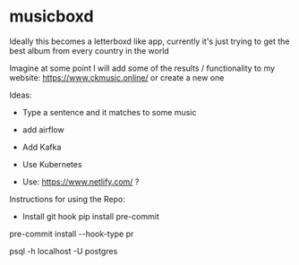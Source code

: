 # musicboxd

Ideally this becomes a letterboxd like app, currently it's just trying to get the best album from every country in the world


Imagine at some point I will add some of the results / functionality to my website:
https://www.ckmusic.online/
or create a new one


Ideas:

- Type a sentence and it matches to some music

- add airflow

- Add Kafka

- Use Kubernetes

- Use: https://www.netlify.com/ ?


Instructions for using the Repo:

- Install git hook
pip install pre-commit

pre-commit install --hook-type pr

psql -h localhost -U postgres
